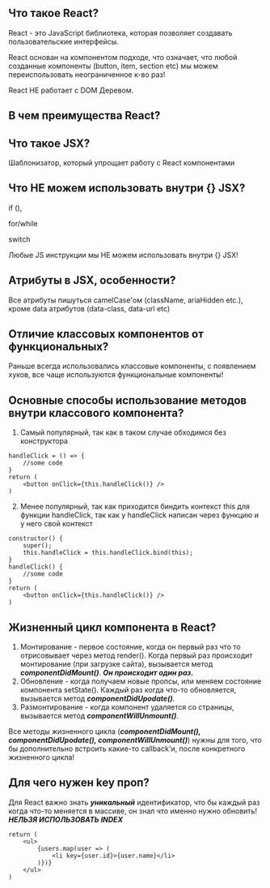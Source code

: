 ## Что такое React?

React - это JavaScript библиотека, которая позволяет создавать пользовательские интерфейсы.

React основан на компонентом подходе, что означает, что любой созданные компоненты (button, item, section etc) мы можем переиспользовать неограниченное к-во раз!

React НЕ работает с DOM Деревом.
## В чем преимущества React?
## Что такое JSX?
Шаблонизатор, который упрощает работу с React компонентами
## Что НЕ можем использовать внутри {} JSX?
if (),

for/while

switch

Любые JS инструкции мы НЕ можем использовать внутри {} JSX!
## Атрибуты в JSX, особенности?
Все атрибуты пишуться camelCase'ом (className, ariaHidden etc.), кроме data атрибутов (data-class, data-url etc)
## Отличие классовых компонентов от функциональных?
Раньше всегда использовались классовые компоненты, с появлением хуков, все чаще используются функциональные компоненты!
## Основные способы использование методов внутри классового компонента?
1. Самый популярный, так как в таком случае обходимся без конструктора
```
handleClick = () => {
    //some code
}
return (
    <button onClick={this.handleClick()} />
)
```

2. Менее популярный, так как приходится биндить контекcт this для функции handleClick, так как у handleClick написан через функцию и у него свой контекст
```
constructor() {
    super();
    this.handleClick = this.handleClick.bind(this);
}
handleClick() {
    //some code
}
return (
    <button onClick={this.handleClick()} />
)
```
## Жизненный цикл компонента в React?
1. Монтирование - первое состояние, когда он первый раз что то отрисовывает через метод render(). Когда первый раз происходит монтирование (при загрузке сайта), вызывается метод **_componentDidMount()_**. **_Он происходит один раз._**
2. Обновление - когда получаем новые пропсы, или меняем состояние компонента setState(). Каждый раз когда что-то обновляется, вызывается метод **_componentDidUpodate()_**.
3. Размонтирование - когда компонент удаляется со страницы, вызывается метод **_componentWillUnmount()_**.

Все методы жизненного цикла (**_componentDidMount(), componentDidUpodate(), componentWillUnmount()_**) нужны для того, что бы дополнительно встроить какие-то callback'и, после конкретного жизненного цикла!
## Для чего нужен key проп?
Для React важно знать **_уникальный_** идентификатор, что бы каждый раз когда что-то меняется в массиве, он знал что именно нужно обновить! **_НЕЛЬЗЯ ИСПОЛЬЗОВАТЬ INDEX_**
```
return (
    <ul>
        {users.map(user => (
            <li key={user.id}>{user.name}</li>
        )})}
    </ul>
)
```



